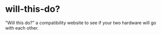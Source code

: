 # will-this-do?
"Will this do?" a compatibility website to see if your two hardware will go with each other.
